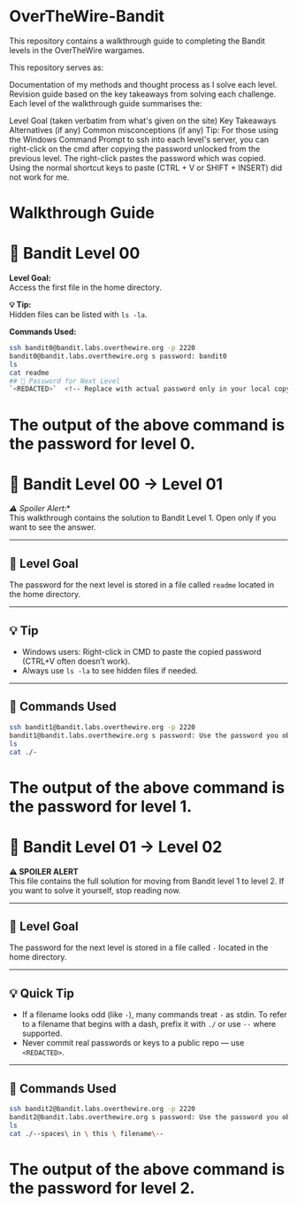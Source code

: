 # OverTheWire-Bandit
This repository contains a walkthrough guide to completing the Bandit levels in the OverTheWire wargames.

This repository serves as:

Documentation of my methods and thought process as I solve each level.
Revision guide based on the key takeaways from solving each challenge.
Each level of the walkthrough guide summarises the:

Level Goal (taken verbatim from what's given on the site)
Key Takeaways
Alternatives (if any)
Common misconceptions (if any)
Tip: For those using the Windows Command Prompt to ssh into each level's server, you can right-click on the cmd after copying the password unlocked from the previous level. The right-click pastes the password which was copied. Using the normal shortcut keys to paste (CTRL + V or SHIFT + INSERT) did not work for me.

# Walkthrough Guide
# 🎯 Bandit Level 00

**Level Goal:**  
Access the first file in the home directory.

**💡 Tip:**  
Hidden files can be listed with `ls -la`.

**Commands Used:**  
```bash
ssh bandit0@bandit.labs.overthewire.org -p 2220
bandit0@bandit.labs.overthewire.org s password: bandit0
ls
cat readme
## 🔑 Password for Next Level
`<REDACTED>`  <!-- Replace with actual password only in your local copy. Do NOT publish the real password publicly. -->
```
# The output of the above command is the password for level 0.
# 🎯 Bandit Level 00 → Level 01
*⚠️ Spoiler Alert:**  
This walkthrough contains the solution to Bandit Level 1. Open only if you want to see the answer.

---

## 🎯 Level Goal
The password for the next level is stored in a file called `readme` located in the home directory.

---

## 💡 Tip
- Windows users: Right-click in CMD to paste the copied password (CTRL+V often doesn’t work).  
- Always use `ls -la` to see hidden files if needed.

---

## 📝 Commands Used
```bash
ssh bandit1@bandit.labs.overthewire.org -p 2220
bandit1@bandit.labs.overthewire.org s password: Use the password you obtained from level 0 (store it only locally; do not push to remote).
ls
cat ./-
```
# The output of the above command is the password for level 1.
# 🎯 Bandit Level 01 → Level 02

**⚠️ SPOILER ALERT**  
This file contains the full solution for moving from Bandit level 1 to level 2. If you want to solve it yourself, stop reading now.

---

## 🎯 Level Goal
The password for the next level is stored in a file called `-` located in the home directory.

---

## 💡 Quick Tip
- If a filename looks odd (like `-`), many commands treat `-` as stdin. To refer to a filename that begins with a dash, prefix it with `./` or use `--` where supported.
- Never commit real passwords or keys to a public repo — use `<REDACTED>`.

---

## 📝 Commands Used
```bash
ssh bandit2@bandit.labs.overthewire.org -p 2220
bandit2@bandit.labs.overthewire.org s password: Use the password you obtained from level 1 (store it only locally; do not push to remote).
ls
cat ./--spaces\ in \ this \ filename\--
```
# The output of the above command is the password for level 2.

